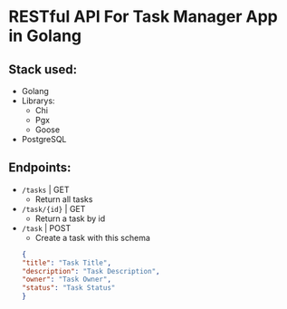 # RESTful API For Task Manager App in Golang

## Stack used:
- Golang
- Librarys:
  - Chi
  - Pgx
  - Goose
- PostgreSQL

## Endpoints:
- `/tasks` | GET
  - Return all tasks
- `/task/{id}` | GET
  - Return a task by id
- `/task` | POST
  - Create a task with this schema
  ```json
  {
  "title": "Task Title",
  "description": "Task Description",
  "owner": "Task Owner",
  "status": "Task Status"
  }
  ```
